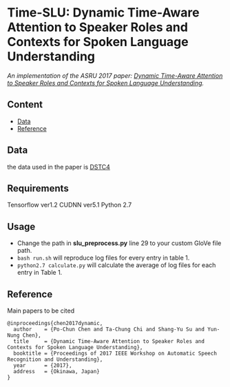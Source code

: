 # Time-SLU: Dynamic Time-Aware Attention to Speaker Roles and Contexts for Spoken Language Understanding
*An implementation of the ASRU 2017 paper:
[Dynamic Time-Aware Attention to Speaker Roles and Contexts for Spoken Language Understanding](#).*

## Content
* [Data](#data)
* [Reference](#reference)

## Data
the data used in the paper is [DSTC4](http://www.colips.org/workshop/dstc4/)

## Requirements
Tensorflow ver1.2 CUDNN ver5.1
Python 2.7

## Usage
* Change the path in **slu\_preprocess.py** line 29 to your custom GloVe file path.
* `bash run.sh` will reproduce log files for every entry in table 1.
* `python2.7 calculate.py` will calculate the average of log files for each entry in Table 1.

## Reference

Main papers to be cited
```
@inproceedings{chen2017dynamic,
  author    = {Po-Chun Chen and Ta-Chung Chi and Shang-Yu Su and Yun-Nung Chen},
  title	    = {Dynamic Time-Aware Attention to Speaker Roles and Contexts for Spoken Language Understanding},
  booktitle = {Proceedings of 2017 IEEE Workshop on Automatic Speech Recognition and Understanding},
  year	    = {2017},
  address   = {Okinawa, Japan}
}
